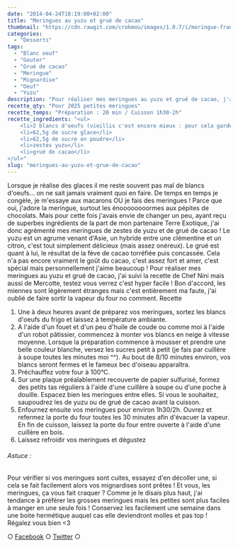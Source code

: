 ```yaml
---
date: "2014-04-24T18:19:00+02:00"
title: "Meringues au yuzu et grué de cacao"
thumbnail: "https://cdn.rawgit.com/crokmou/images/1.0.7/i/meringue-francaise-nature-yuzu-gru--.jpg"
categories:
  - "Desserts"
tags:
  - "Blanc oeuf"
  - "Gouter"
  - "Grué de cacao"
  - "Meringue"
  - "Mignardise"
  - "Oeuf"
  - "Yuzu"
description: "Pour réaliser mes meringues au yuzu et grué de cacao, j'ai suivi la recette de Chef Nini mais aussi de Mercotte, testez vous verrez c'est hyper facile !"
recette_qty: "Pour 2025 petites meringues"
recette_temps: "Préparation : 20 min / Cuisson 1h30-2h"
recette_ingredients: "<ul>
	<li>2 blancs d'oeufs (vieillis c'est encore mieux : pour cela gardez vos blancs 3/4 jours dans une boite hermétique au réfrigérateur)</li>
	<li>62,5g de sucre glace</li>
	<li>62,5g de sucre en poudre</li>
	<li>zestes yuzu</li>
	<li>grué de cacao</li>
</ul>"
slug: "meringues-au-yuzu-et-grue-de-cacao"
---
```


Lorsque je réalise des glaces il me reste souvent pas mal de blancs d'oeufs... on ne sait jamais vraiment quoi en faire. De temps en temps je congèle, je m'essaye aux macarons OU je fais des meringues ! Parce que oui, j'adore la meringue, surtout les énoooooooormes aux pépites de chocolats. Mais pour cette fois j'avais envie de changer un peu, ayant reçu de superbes ingrédients de la part de mon partenaire Terre Exotique, j'ai donc agrémenté mes meringues de zestes de yuzu et de grué de cacao ! Le yuzu est un agrume venant d'Asie, un hybride entre une clémentine et un citron, c'est tout simplement délicieux (mais assez onéreux). Le grué est quant à lui, le résultat de la fève de cacao torréfiée puis concassée. Cela n'a pas encore vraiment le goût du cacao, c'est assez fort et amer, c'est spécial mais personnellement j'aime beaucoup ! Pour réaliser mes meringues au yuzu et grué de cacao, j'ai suivi la recette de Chef Nini mais aussi de Mercotte, testez vous verrez c'est hyper facile ! Bon d'accord, les miennes sont légèrement étranges mais c'est entièrement ma faute, j'ai oublié de faire sortir la vapeur du four no comment. Recette

1.  Une à deux heures avant de préparez vos meringues, sortez les blancs d'oeufs du frigo et laissez à température ambiante.
2.  A l'aide d'un fouet et d'un peu d'huile de coude ou comme moi à l'aide d'un robot pâtissier, commencez à monter vos blancs en neige à vitesse moyenne. Lorsque la préparation commence à mousser et prendre une belle couleur blanche, versez les sucres petit à petit (je fais par cuillère à soupe toutes les minutes moi ^^). Au bout de 8/10 minutes environ, vos blancs seront fermes et le fameux bec d'oiseau apparaîtra.
3.  Préchauffez votre four à 100°C.
4.  Sur une plaque préalablement recouverte de papier sulfurisé, formez des petits tas réguliers à l'aide d'une cuillère à soupe ou d'une poche à douille. Espacez bien les meringues entre elles. Si vous le souhaitez, saupoudrez les de yuzu ou de grué de cacao avant la cuisson.
5.  Enfournez ensuite vos meringues pour environ 1h30/2h. Ouvrez et refermez la porte du four toutes les 30 minutes afin d'évacuer la vapeur. En fin de cuisson, laissez la porte du four entre ouverte à l'aide d'une cuillère en bois.
6.  Laissez refroidir vos meringues et dégustez

###### Astuce :

Pour vérifier si vos meringues sont cuites, essayez d'en décoller une, si cela se fait facilement alors vos mignardises sont prêtes ! Et vous, les meringues, ça vous fait craquer ? Comme je le disais plus haut, j'ai tendance à préférer les grosses meringues mais les petites sont plus faciles à manger en une seule fois ! Conservez les facilement une semaine dans une boite hermétique auquel cas elle deviendront molles et pas top ! Régalez vous bien <3

○ [Facebook](https://www.facebook.com/crokmou.blog) ○ [Twitter](https://twitter.com/Crokmou) ○